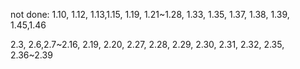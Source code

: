 not done: 1.10, 1.12, 1.13,1.15, 1.19, 1.21~1.28, 1.33, 1.35, 1.37, 1.38, 1.39,
1.45,1.46

2.3, 2.6,2.7~2.16, 2.19, 2.20, 2.27, 2.28, 2.29, 2.30, 2.31, 2.32, 2.35, 2.36~2.39
